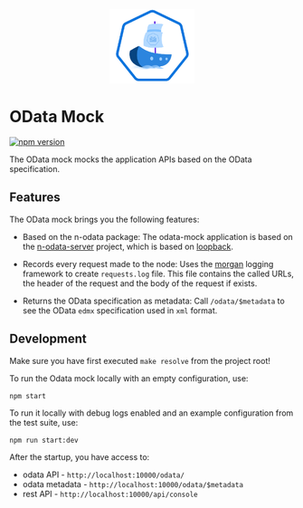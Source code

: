 <p align="center">
 <img src="https://raw.githubusercontent.com/kyma-incubator/varkes/master/logos/logo.svg" width="150">
</p>

# OData Mock
[![npm version](https://badge.fury.io/js/%40varkes%2Fodata-mock.svg)](https://badge.fury.io/js/%40varkes%2Fodata-mock)

The OData mock mocks the application APIs based on the OData specification.

## Features

The OData mock brings you the following features:

- Based on the n-odata package: The odata-mock application is based on the [n-odata-server](https://github.com/htammen/n-odata-server) project, which is based on [loopback](https://loopback.io/).

- Records every request made to the node: Uses the [morgan](https://www.npmjs.com/package/morgan) logging framework to create `requests.log` file. This file contains the called URLs, the header of the request and the body of the request if exists.

- Returns the OData specification as metadata: Call `/odata/$metadata` to see the OData `edmx` specification used in `xml` format.


## Development

Make sure you have first executed `make resolve` from the project root!

To run the Odata mock locally with an empty configuration, use:
```
npm start
```
To run it locally with debug logs enabled and an example configuration from the test suite, use:

```
npm run start:dev
```
After the startup, you have access to:
- odata API - `http://localhost:10000/odata/`
- odata metadata - `http://localhost:10000/odata/$metadata`
- rest API - `http://localhost:10000/api/console`
